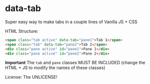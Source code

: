# data-tab
Super easy way to make tabs in a couple lines of Vanilla JS + CSS

HTML Structure:
```html
<span class="tab active" data-tab="pane1">Tab 1</span>
<span class="tab" data-tab="pane2">Tab 2</span>
<div class="pane active" id="pane1">Pane 1</div>
<div class="pane active" id="pane2">Pane 2</div>
```

**Important** The `tab` and `pane` classes MUST BE INCLUDED (change the HTML + JS to modify the names of these classes)

License: The UNLICENSE!
